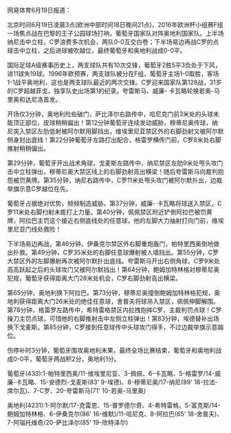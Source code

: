 网易体育6月19日报道：

北京时间6月19日凌晨3点(欧洲中部时间18日晚间21点)，2016年欧洲杯小组赛F组一场焦点战在巴黎的王子公园球场打响，葡萄牙国家队对阵奥地利国家队。上半场纳尼击中立柱，C罗浪费多次机会，两队0-0互交白卷；下半场易边再战C罗的点球击中立柱，之后进球被吹越位，最终葡萄牙和奥地利战成0-0平。

国际足球A级赛事历史上，两支球队共有10次交锋，葡萄牙2胜5平3负处于下风，进11球失19球。1996年欧预赛，两支球队被分在F组，葡萄牙主场1-0取胜，客场1-1战平奥地利，这也是两支球队最近的两次交锋。C罗迎来国家队第128战，31岁的C罗超越菲戈，独享队史出场第1的纪录。夸雷斯马、威廉-
卡瓦略轮换若奥-马里奥和达尼洛首发。

开场仅3分钟，奥地利险些破门，萨比泽尔右路传中，哈尼克门前3米处的头球未能顶正部位，皮球稍稍偏出！第12分钟葡萄牙连续发动威胁，穆蒂尼奥传球，纳尼突入禁区左肋低射被阿尔默用脚挡出，维埃里尼亚禁区外的右脚劲射又被阿尔默侧身封出底线！第22分钟葡萄牙左路打出配合，格雷罗横传门前，C罗8米处右脚推射稍稍偏出。

第29分钟，葡萄牙开出战术角球，戈麦斯左路传中，纳尼禁区左肋9米处甩头攻门击中立柱弹出，穆蒂尼奥大禁区线上的右脚劲射高出横梁！随后夸雷斯马向裁判抱怨被罚黄牌。第35分钟，纳尼右路传中，C罗11米处甩头攻门被阿尔默扑出，边裁举旗示意C罗越位在先。

葡萄牙占据绝对优势，频频制造威胁。第37分钟，威廉-
卡瓦略将球送入禁区，C罗11米处右脚扫射未能打上力量。第40分钟，佩佩禁区附近铲倒阿拉巴被罚黄牌，阿拉巴主罚这个接近右侧底线处的任意球，他的左脚大力抽射打向门前，维埃里尼亚门线处救险！

下半场易边再战，第46分钟，伊桑克尔禁区外右脚重炮轰门，帕特里西奥倒地做出扑救。第49分钟，C罗35米处的右脚任意球爆射被人墙挡出。第55分钟，C罗大禁区外的左脚爆射再次被阿尔默扑出底线。夸雷斯马开出右侧角球，C罗9米处高高跃起之后的头球攻门又被阿尔默挡出！第64分钟，鲍姆加特林格对穆蒂尼奥犯规，葡萄牙获得距离大门28米处机会，C罗右脚劲射高出横梁。

第65分钟，奥地利换下阿拉巴。第73分钟，穆蒂尼奥撞倒鲍姆加特林格犯规，奥地利获得距离大门26米处的绝佳任意球，舍普夫将球吊入禁区，佩佩伸脚解围。第78分钟，格雷罗左路传中，希特雷格禁区内拉拽抱摔C罗，主裁判罚点球！C罗操刀主罚点球，可惜他的右脚推射击中左侧立柱弹出！第83分钟，埃德替补出场换下戈麦斯。第85分钟，C罗接到任意球传中头球攻门得手，不过边裁举旗示意越位。

伤停补时3分钟，葡萄牙围攻奥地利未果，最终全场比赛结束，葡萄牙和奥地利战成0-0平，葡萄牙两战积2分，奥地利1分。

葡萄牙(433):1-帕特里西奥/11-维埃里尼亚、3-佩佩、6-卡瓦略、5-格雷罗/14-威廉-卡瓦略、15-安德烈-戈麦斯(83'
9-埃德)、8-穆蒂尼奥/17-纳尼(89' 18-拉法-席尔瓦)、7-C罗、20-夸雷斯马(71' 10-若奥-马里奥)

奥地利(4231):1-阿尔默/17-克雷恩、15-普罗德尔奇、4-希特雷格、5-富克斯/14-鲍姆加特林格、6-伊桑克尔(86'
16-维默)/11-哈尼克、8-阿拉巴(65' 18-舍普夫)、7-阿瑙托维奇/20-萨比泽尔(85' 19-欣特泽尔)

